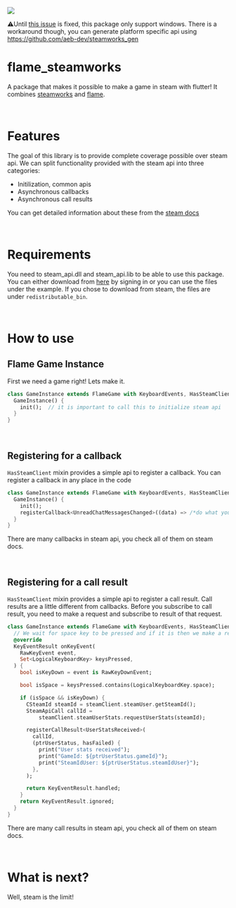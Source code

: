 <p>
  <a title="Pub" href="https://pub.dev/packages/flame_steamworks" ><img src="https://img.shields.io/pub/v/flame_steamworks.svg?style=popout" /></a>
</p>

⚠️Until [this issue](https://github.com/dart-lang/sdk/issues/42816) is fixed, this package only support windows. There is a workaround though, you can generate platform specific api using https://github.com/aeb-dev/steamworks_gen

# flame_steamworks
A package that makes it possible to make a game in steam with flutter! It combines [steamworks](https://github.com/aeb-dev/steamworks) and [flame](https://github.com/flame-engine/flame).

&nbsp;

# Features
The goal of this library is to provide complete coverage possible over steam api. We can split functionality provided with the steam api into three categories:

- Initilization, common apis
- Asynchronous callbacks
- Asynchronous call results

You can get detailed information about these from the [steam docs](https://partner.steamgames.com/doc/sdk/api)

&nbsp;

# Requirements

You need to steam_api.dll and steam_api.lib to be able to use this package. You can either download from [here](https://partner.steamgames.com/?goto=%2Fdownloads%2Fsteamworks_sdk.zip) by signing in or you can use the files under the example. If you chose to download from steam, the files are under `redistributable_bin`.

&nbsp;

# How to use

## Flame Game Instance

First we need a game right! Lets make it.

```dart
class GameInstance extends FlameGame with KeyboardEvents, HasSteamClient {
  GameInstance() {
    init();  // it is important to call this to initialize steam api
  }
}
```

&nbsp;

## Registering for a callback

  `HasSteamClient` mixin provides a simple api to register a callback. You can register a callback in any place in the code
```dart
class GameInstance extends FlameGame with KeyboardEvents, HasSteamClient {
  GameInstance() {
    init();
    registerCallback<UnreadChatMessagesChanged>((data) => /*do what you want*/);
  }
}
```

There are many callbacks in steam api, you check all of them on steam docs.

&nbsp;

## Registering for a call result
`HasSteamClient` mixin provides a simple api to register a call result. Call results are a little different from callbacks. Before you subscribe to call result, you need to make a request and subscribe to result of that request.
```dart
class GameInstance extends FlameGame with KeyboardEvents, HasSteamClient {
  // We wait for space key to be pressed and if it is then we make a request for UserStatsReceived an subscribe to its result
  @override
  KeyEventResult onKeyEvent(
    RawKeyEvent event,
    Set<LogicalKeyboardKey> keysPressed,
  ) {
    bool isKeyDown = event is RawKeyDownEvent;

    bool isSpace = keysPressed.contains(LogicalKeyboardKey.space);

    if (isSpace && isKeyDown) {
      CSteamId steamId = steamClient.steamUser.getSteamId();
      SteamApiCall callId =
          steamClient.steamUserStats.requestUserStats(steamId);

      registerCallResult<UserStatsReceived>(
        callId,
        (ptrUserStatus, hasFailed) {
          print("User stats received");
          print("GameId: ${ptrUserStatus.gameId}");
          print("SteamIdUser: ${ptrUserStatus.steamIdUser}");
        },
      );

      return KeyEventResult.handled;
    }
    return KeyEventResult.ignored;
  }
}
```

There are many call results in steam api, you check all of them on steam docs.

&nbsp;

# What is next?
Well, steam is the limit!
